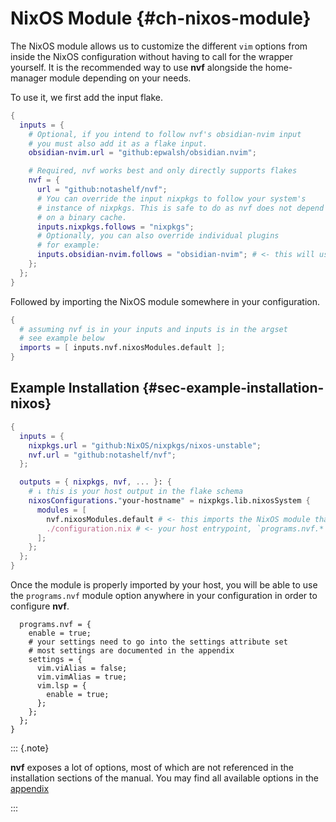 # NixOS Module {#ch-nixos-module}

The NixOS module allows us to customize the different `vim` options from inside
the NixOS configuration without having to call for the wrapper yourself. It is
the recommended way to use **nvf** alongside the home-manager module depending
on your needs.

To use it, we first add the input flake.

```nix
{
  inputs = {
    # Optional, if you intend to follow nvf's obsidian-nvim input
    # you must also add it as a flake input.
    obsidian-nvim.url = "github:epwalsh/obsidian.nvim";

    # Required, nvf works best and only directly supports flakes
    nvf = {
      url = "github:notashelf/nvf";
      # You can override the input nixpkgs to follow your system's
      # instance of nixpkgs. This is safe to do as nvf does not depend
      # on a binary cache.
      inputs.nixpkgs.follows = "nixpkgs";
      # Optionally, you can also override individual plugins
      # for example:
      inputs.obsidian-nvim.follows = "obsidian-nvim"; # <- this will use the obsidian-nvim from your inputs
    };
  };
}
```

Followed by importing the NixOS module somewhere in your configuration.

```nix
{
  # assuming nvf is in your inputs and inputs is in the argset
  # see example below
  imports = [ inputs.nvf.nixosModules.default ];
}
```

## Example Installation {#sec-example-installation-nixos}

```nix
{
  inputs = {
    nixpkgs.url = "github:NixOS/nixpkgs/nixos-unstable";
    nvf.url = "github:notashelf/nvf";
  };

  outputs = { nixpkgs, nvf, ... }: {
    # ↓ this is your host output in the flake schema
    nixosConfigurations."your-hostname" = nixpkgs.lib.nixosSystem {
      modules = [
        nvf.nixosModules.default # <- this imports the NixOS module that provides the options
        ./configuration.nix # <- your host entrypoint, `programs.nvf.*` may be defined here
      ];
    };
  };
}
```

Once the module is properly imported by your host, you will be able to use the
`programs.nvf` module option anywhere in your configuration in order to
configure **nvf**.

```nix{
  programs.nvf = {
    enable = true;
    # your settings need to go into the settings attribute set
    # most settings are documented in the appendix
    settings = {
      vim.viAlias = false;
      vim.vimAlias = true;
      vim.lsp = {
        enable = true;
      };
    };
  };
}
```

::: {.note}

**nvf** exposes a lot of options, most of which are not referenced in the
installation sections of the manual. You may find all available options in the
[appendix](https://notashelf.github.io/nvf/options)

:::
